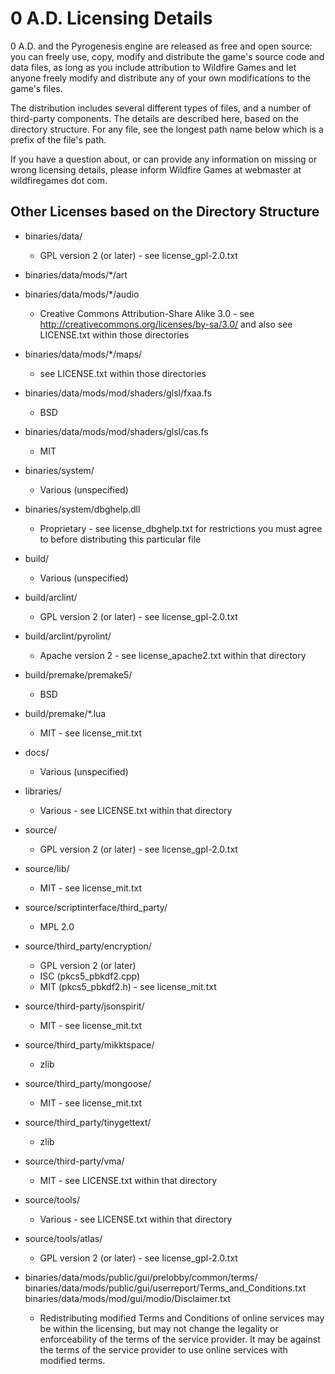 # 0 A.D. Licensing Details

0 A.D. and the Pyrogenesis engine are released as free and open source: you can freely use, copy,
modify and distribute the game's source code and data files, as long as you include
attribution to Wildfire Games and let anyone freely modify and distribute any
of your own modifications to the game's files.

The distribution includes several different types of files, and a number of
third-party components. The details are described here, based on the directory
structure. For any file, see the longest path name below which is a prefix of
the file's path.

If you have a question about, or can provide any information on missing or wrong licensing details,
please inform Wildfire Games at webmaster at wildfiregames dot com.

## Other Licenses based on the Directory Structure

- binaries/data/
  - GPL version 2 (or later) - see license_gpl-2.0.txt

- binaries/data/mods/*/art
- binaries/data/mods/*/audio
  - Creative Commons Attribution-Share Alike 3.0 - see
        http://creativecommons.org/licenses/by-sa/3.0/
        and also see LICENSE.txt within those directories

- binaries/data/mods/*/maps/
  - see LICENSE.txt within those directories

- binaries/data/mods/mod/shaders/glsl/fxaa.fs
  - BSD

- binaries/data/mods/mod/shaders/glsl/cas.fs
  - MIT

- binaries/system/
  - Various (unspecified)

- binaries/system/dbghelp.dll
  - Proprietary - see license_dbghelp.txt for restrictions you must agree to
      before distributing this particular file

- build/
  - Various (unspecified)

- build/arclint/
  - GPL version 2 (or later) - see license_gpl-2.0.txt

- build/arclint/pyrolint/
  - Apache version 2 - see license_apache2.txt within that directory

- build/premake/premake5/
  - BSD

- build/premake/*.lua
  - MIT - see license_mit.txt

- docs/
  - Various (unspecified)

- libraries/
  - Various - see LICENSE.txt within that directory

- source/
  - GPL version 2 (or later) - see license_gpl-2.0.txt

- source/lib/
  - MIT - see license_mit.txt

- source/scriptinterface/third_party/
  - MPL 2.0

- source/third_party/encryption/
  - GPL version 2 (or later)
  - ISC (pkcs5_pbkdf2.cpp)
  - MIT (pkcs5_pbkdf2.h) - see license_mit.txt

- source/third-party/jsonspirit/
  - MIT - see license_mit.txt

- source/third_party/mikktspace/
  - zlib

- source/third_party/mongoose/
  - MIT - see license_mit.txt

- source/third_party/tinygettext/
  - zlib

- source/third-party/vma/
  - MIT - see LICENSE.txt within that directory

- source/tools/
  - Various - see LICENSE.txt within that directory

- source/tools/atlas/
  - GPL version 2 (or later) - see license_gpl-2.0.txt

- binaries/data/mods/public/gui/prelobby/common/terms/  
  binaries/data/mods/public/gui/userreport/Terms_and_Conditions.txt  
  binaries/data/mods/mod/gui/modio/Disclaimer.txt
  - Redistributing modified Terms and Conditions of online services may be within the licensing,
    but may not change the legality or enforceability of the terms of the service provider.
    It may be against the terms of the service provider to use online services with modified terms.
